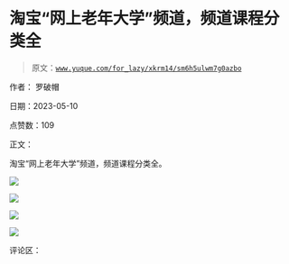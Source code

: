 # 淘宝“网上老年大学”频道，频道课程分类全

> 原文：[`www.yuque.com/for_lazy/xkrm14/sm6h5ulwm7g0azbo`](https://www.yuque.com/for_lazy/xkrm14/sm6h5ulwm7g0azbo)

作者： 罗破帽

日期：2023-05-10

点赞数：109

正文：

淘宝“网上老年大学”频道，频道课程分类全。

![](img/cca65c9aaa1dab81bf3e9e8679f64b2c.png)  

![](img/a10a74ad8a2ae06be1325845cb82a572.png)  

![](img/892820148a1dc7796fe81d2259fad1ec.png)  

![](img/63dd5b6e9e2b2149162619fcdc2656c6.png)

评论区：

